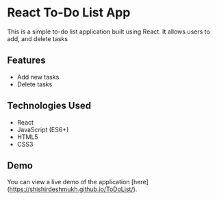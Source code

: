# React To-Do List App

This is a simple to-do list application built using React. It allows users to add,  and delete tasks

## Features

- Add new tasks
- Delete tasks

## Technologies Used

- React
- JavaScript (ES6+)
- HTML5
- CSS3


## Demo

You can view a live demo of the application [here] (https://shishirdeshmukh.github.io/ToDoList/).

